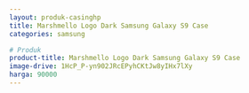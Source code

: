 ```yaml
---
layout: produk-casinghp
title: Marshmello Logo Dark Samsung Galaxy S9 Case
categories: samsung

# Produk
product-title: Marshmello Logo Dark Samsung Galaxy S9 Case
image-drive: 1HcP_P-yn902JRcEPyhCKtJw8yIHx7lXy
harga: 90000
---
```

